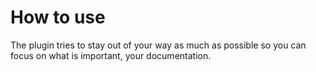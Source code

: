 # How to use

The plugin tries to stay out of your way as much as possible so you can focus
on what is important, your documentation.
